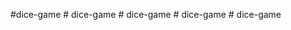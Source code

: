 #dice-game
#   d i c e - g a m e  
 #   d i c e - g a m e  
 #   d i c e - g a m e  
 #   d i c e - g a m e  
 